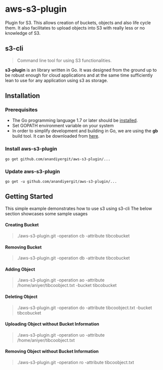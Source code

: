# aws-s3-plugin
Plugin for S3. This allows creation of buckets, objects and also life cycle them. It also facilitates to upload objects into S3 with really less or no knowledge of S3. 

## s3-cli
> Command line tool for using S3 functionalities.

**s3-plugin** is an library written in Go. It was designed from the ground up to be robust enough for cloud applications and at the same time sufficiently lean to use for any application using s3 as storage.


## Installation
### Prerequisites
* The Go programming language 1.7 or later should be [installed](https://golang.org/doc/install).
* Set GOPATH environment variable on your system
* In order to simplify development and building in Go, we are using the **gb** build tool.  It can be downloaded from [here](https://getgb.io).  

### Install aws-s3-plugin
    go get github.com/anandiyergit/aws-s3-plugin/...

### Update aws-s3-plugin
    go get -u github.com/anandiyergit/aws-s3-plugin/...
    
## Getting Started
This simple example demonstrates how to use s3 using s3-cli
The below section showcases some sample usages

#### Creating Bucket
> ./aws-s3-plugin.git -operation cb -attribute tibcobucket

#### Removing Bucket
> ./aws-s3-plugin.git -operation db -attribute tibcobucket

#### Adding Object
> ./aws-s3-plugin.git -operation ao -attribute /home/aniyer/tibcoobject.txt -bucket tibcobucket

#### Deleting Object
> ./aws-s3-plugin.git -operation do -attribute tibcoobject.txt -bucket tibcobucket

#### Uploading Object without Bucket Information
> ./aws-s3-plugin.git -operation uo -attribute /home/aniyer/tibcoobject.txt

#### Removing Object without Bucket Information
> ./aws-s3-plugin.git -operation ro -attribute tibcoobject.txt




